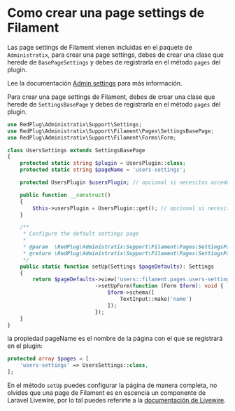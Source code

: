 # Como crear una page settings de Filament

Las page settings de Filament vienen incluidas en el paquete de `Administratix`, para crear una page settings, debes de crear una clase que herede de `BasePageSettings` y debes de registrarla en el método `pages` del plugin.

Lee la documentación [Admin settings](/packages/admin-settings) para más información.

Para crear una page settings de Filament, debes de crear una clase que herede de `SettingsBasePage` y debes de registrarla en el método `pages` del plugin.

```php
use RedPlug\Administratix\Support\Settings;
use RedPlug\Administratix\Support\Filament\Pages\SettingsBasePage;
use RedPlug\Administratix\Support\Filament\Forms\Form;

class UsersSettings extends SettingsBasePage
{
    protected static string $plugin = UsersPlugin::class;
    protected static string $pageName = 'users-settings';

    protected UsersPlugin $usersPlugin; // opcional si necesitas acceder a la configuración del plugin

    public function __construct()
    {
        $this->usersPlugin = UsersPlugin::get(); // opcional si necesitas acceder a la configuración del plugin
    }

    /**
     * Configure the default settings page
     * 
     * @param  \RedPlug\Administratix\Support\Filament\Pages\SettingsPageSettings $pageDefaults
     * @return \RedPlug\Administratix\Support\Filament\Pages\SettingsPageSettings
     */
    public static function setUp(Settings $pageDefaults): Settings
    {
        return $pageDefaults->view('users::filament.pages.users-settings')
                            ->setUpForm(function (Form $form): void {
                                $form->schema([
                                    TextInput::make('name')
                                ]);
                            });
    }
}

```

la propiedad pageName es el nombre de la página con el que se registrará en el plugin:

```php
protected array $pages = [
    'users-settings' => UsersSettings::class,
];
```

En el método `setUp` puedes configurar la página de manera completa, no olvides que una page de Filament es en escencia un componente de Laravel Livewire, por lo tal puedes referirte a la [documentación de Livewire](https://livewire.laravel.com/).



